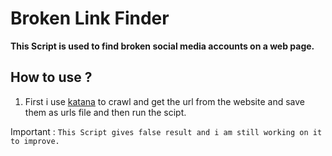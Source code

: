 # Broken Link Finder

**This Script is used to find broken social media accounts on a web page.**

## How to use ?

1. First i use [katana](https://github.com/projectdiscovery/katana) to crawl and get the url from the website and save them as 
urls file and then run the scipt.

Important : `This Script gives false result and i am still working on it to improve.`